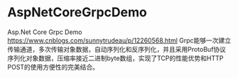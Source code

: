 # AspNetCoreGrpcDemo
Asp.Net Core Grpc Demo
https://www.cnblogs.com/sunnytrudeau/p/12260568.html
Grpc能够一次建立传输通道，多次传输对象数据，自动序列化和反序列化，并且采用ProtoBuf协议序列化对象数据，压缩率接近二进制byte数组，实现了TCP的性能优势和HTTP POST的使用方便性的完美结合。
